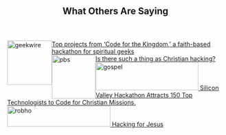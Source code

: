 <section class="wrapper style1 container special">
  <header class="special container">
    <h2><span class="icon fa-comments-o"></span> What Others Are Saying</h2>
  </header>
  <div class="row">
    <div class="4u">
      <section>
        <a href="http://www.geekwire.com/2014/faith-based-hackathon-meets-impact-hub/" target="_blank">
          <img class="" style="float:left; vertical-align:middle;" alt="geekwire" src="http://sf.codeforthekingdom.org/wp-content/uploads/sites/6/2014/04/geekwire.jpg" width="104" height="104">
          Top projects from ‘Code for the Kingdom,’ a faith-based hackathon for spiritual geeks
        </a>
      </section>
    </div>
    <div class="4u">
      <section>
       <a href="http://www.pbs.org/idealab/2013/07/christian-hackathon-highlights-14-religious-app-ideas" target="_blank" style="">
        <img class="" style="float: left;" alt="pbs" src="http://sf.codeforthekingdom.org/wp-content/uploads/sites/6/2014/04/pbs.jpg" width="102" height="102">
        <span style="">Is there such a thing as Christian hacking?</span>
       </a>   
      </section>
    </div>    
    <div class="4u">
      <section>
        <a href="http://www.gospelherald.com/articles/48392/20130711/silicon-valley-hackathon-attracts-150-top-technologists-to-code-for-christian-missions.htm" target="_blank">
          <img class="image fit" alt="gospel" src="http://sf.codeforthekingdom.org/wp-content/uploads/sites/6/2014/04/gospel.png" width="239" height="65">
Silicon Valley Hackathon Attracts 150 Top Technologists to Code for Christian Missions.
        </a>
      </section>
    </div>    
  </div>
  <div class="row">
    <div class="4u">
      <section>
        <a href="http://robhoskins.com/hacking-for-jesus/" target="_blank">
          <img class="image fit" alt="robho" src="http://sf.codeforthekingdom.org/wp-content/uploads/sites/6/2014/04/robho1-300x34.jpg" width="240" height="48">
          Hacking for Jesus
        </a>
      </section>
    </div>
  </div>
<p>
     
    
    
</p>
</section>
